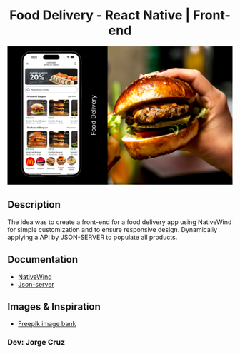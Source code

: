 <h1 style='text-align:center'>Food Delivery - React Native | Front-end</h1>

<img src='./foodDelivery.png'/>

<h2>Description</h2>
<p>The idea was to create a front-end for a food delivery app using NativeWind for simple customization and to ensure responsive design. Dynamically applying a API by JSON-SERVER to populate all products.</p>

<h2>Documentation</h2>

- <a href="https://www.nativewind.dev/quick-starts/create-react-native-app">NativeWind</a>
- <a href="https://www.npmjs.com/package/json-server">Json-server</a>

<h2>Images & Inspiration</h2>

- <a href='https://www.freepik.com'>Freepik image bank</a>

<h3>Dev: Jorge Cruz<h3>